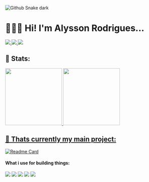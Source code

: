 ![Github Snake dark](https://github.com/alysson-tecnobit/alysson-tecnobit/blob/output/github-contribution-grid-snake.svg)

# 🫠🇧🇷 Hi! I'm Alysson Rodrigues...
<a href="">
  <img src="https://img.shields.io/badge/GitHub-100000?style=for-the-badge&logo=github&logoColor=white">
</a>
<a href="">
  <img src="https://img.shields.io/badge/LinkedIn-0077B5?style=for-the-badge&logo=linkedin&logoColor=white">
</a>
<a href="">
  <img src="https://img.shields.io/badge/Twitter-1DA1F2?style=for-the-badge&logo=twitter&logoColor=white">

</a>

## 🐌 Stats:

<div>
  <a href="https://github.com/rafaballerini">
  <img height="180em" src="https://github-readme-stats.vercel.app/api?username=Alysson-Rodrigues&show_icons=true&theme=midnight-purple&include_all_commits=true&count_private=true"/>
  <img height="180em" src="https://github-readme-stats.vercel.app/api/top-langs/?username=Alysson-Rodrigues&layout=compact&langs_count=7&theme=midnight-purple"/>
</div>



## 🚀 Thats currently my main project:

[![Readme Card](https://github-readme-stats.vercel.app/api/pin/?username=Alysson-Rodrigues&repo=website&theme=midnight-purple)](https://github.com/Alysson-Rodrigues/website)


#### What i use for building things:

<div display="block">
<img src="https://img.shields.io/badge/Laravel-FF2D20?style=for-the-badge&logo=laravel&logoColor=white">
<img src="https://img.shields.io/badge/React-20232A?style=for-the-badge&logo=react&logoColor=61DAFB">
<img src="https://img.shields.io/badge/HTML-239120?style=for-the-badge&logo=html5&logoColor=white">
<img src="https://img.shields.io/badge/CSS-239120?&style=for-the-badge&logo=css3&logoColor=white">
<img src="https://img.shields.io/badge/Tailwind_CSS-38B2AC?style=for-the-badge&logo=tailwind-css&logoColor=white">
</div>

<br> <br>
